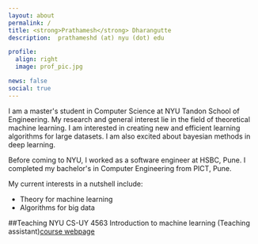 ```yaml
---
layout: about
permalink: /
title: <strong>Prathamesh</strong> Dharangutte
description:  prathameshd (at) nyu (dot) edu

profile:
  align: right
  image: prof_pic.jpg

news: false
social: true
---
```


I am a master's student in Computer Science at NYU Tandon School of Engineering. My research and general interest lie in the field of theoretical machine learning. I am interested in creating new and efficient learning algorithms for large datasets. I am also excited about bayesian methods in deep learning.

Before coming to NYU, I worked as a software engineer at HSBC, Pune. I completed my bachelor's in Computer Engineering from PICT, Pune.

My current interests in a nutshell include:
<ul>
	<li>Theory for machine learning</li>
	<li>Algorithms for big data</li>
</ul>

##Teaching
NYU CS-UY 4563 Introduction to machine learning (Teaching assistant)[course webpage](https://www.chrismusco.com/introml/)

